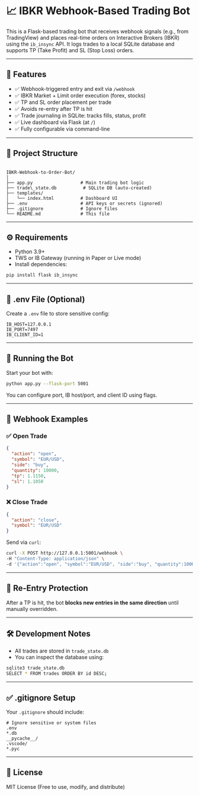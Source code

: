 
# 📈 IBKR Webhook-Based Trading Bot

This is a Flask-based trading bot that receives webhook signals (e.g., from TradingView) and places real-time orders on Interactive Brokers (IBKR) using the `ib_insync` API. It logs trades to a local SQLite database and supports TP (Take Profit) and SL (Stop Loss) orders.

---

## 🚀 Features

- ✅ Webhook-triggered entry and exit via `/webhook`
- ✅ IBKR Market + Limit order execution (forex, stocks)
- ✅ TP and SL order placement per trade
- ✅ Avoids re-entry after TP is hit
- ✅ Trade journaling in SQLite: tracks fills, status, profit
- ✅ Live dashboard via Flask (at `/`)
- ✅ Fully configurable via command-line

---

## 🧱 Project Structure

```

IBKR-Webhook-to-Order-Bot/
│
├── app.py                  # Main trading bot logic
├── trade\_state.db          # SQLite DB (auto-created)
├── templates/
│   └── index.html          # Dashboard UI
├── .env                    # API keys or secrets (ignored)
├── .gitignore              # Ignore files
└── README.md               # This file

````

---

## ⚙️ Requirements

- Python 3.9+
- TWS or IB Gateway (running in Paper or Live mode)
- Install dependencies:

```bash
pip install flask ib_insync
````

---

## 🔐 .env File (Optional)

Create a `.env` file to store sensitive config:

```
IB_HOST=127.0.0.1
IB_PORT=7497
IB_CLIENT_ID=1
```

---

## 🧪 Running the Bot

Start your bot with:

```bash
python app.py --flask-port 5001
```

You can configure port, IB host/port, and client ID using flags.

---

## 📡 Webhook Examples

### ✅ Open Trade

```json
{
  "action": "open",
  "symbol": "EUR/USD",
  "side": "buy",
  "quantity": 10000,
  "tp": 1.1150,
  "sl": 1.1050
}
```

### ❌ Close Trade

```json
{
  "action": "close",
  "symbol": "EUR/USD"
}
```

Send via `curl`:

```bash
curl -X POST http://127.0.0.1:5001/webhook \
-H "Content-Type: application/json" \
-d '{"action":"open", "symbol":"EUR/USD", "side":"buy", "quantity":10000, "tp":1.1150, "sl":1.1050}'
```

---

## 🧠 Re-Entry Protection

After a TP is hit, the bot **blocks new entries in the same direction** until manually overridden.

---

## 🛠 Development Notes

* All trades are stored in `trade_state.db`
* You can inspect the database using:

```bash
sqlite3 trade_state.db
SELECT * FROM trades ORDER BY id DESC;
```

---

## ✅ .gitignore Setup

Your `.gitignore` should include:

```gitignore
# Ignore sensitive or system files
.env
*.db
__pycache__/
.vscode/
*.pyc
```

---

## 📜 License

MIT License (Free to use, modify, and distribute)
